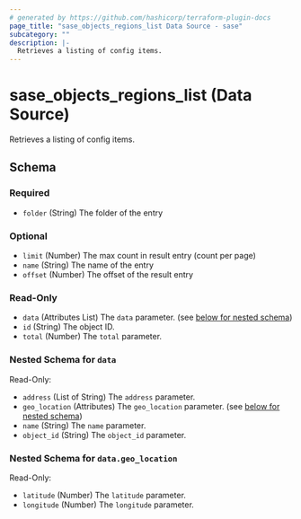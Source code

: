 ```yaml
---
# generated by https://github.com/hashicorp/terraform-plugin-docs
page_title: "sase_objects_regions_list Data Source - sase"
subcategory: ""
description: |-
  Retrieves a listing of config items.
---
```


# sase_objects_regions_list (Data Source)

Retrieves a listing of config items.



<!-- schema generated by tfplugindocs -->
## Schema

### Required

- `folder` (String) The folder of the entry

### Optional

- `limit` (Number) The max count in result entry (count per page)
- `name` (String) The name of the entry
- `offset` (Number) The offset of the result entry

### Read-Only

- `data` (Attributes List) The `data` parameter. (see [below for nested schema](#nestedatt--data))
- `id` (String) The object ID.
- `total` (Number) The `total` parameter.

<a id="nestedatt--data"></a>
### Nested Schema for `data`

Read-Only:

- `address` (List of String) The `address` parameter.
- `geo_location` (Attributes) The `geo_location` parameter. (see [below for nested schema](#nestedatt--data--geo_location))
- `name` (String) The `name` parameter.
- `object_id` (String) The `object_id` parameter.

<a id="nestedatt--data--geo_location"></a>
### Nested Schema for `data.geo_location`

Read-Only:

- `latitude` (Number) The `latitude` parameter.
- `longitude` (Number) The `longitude` parameter.


